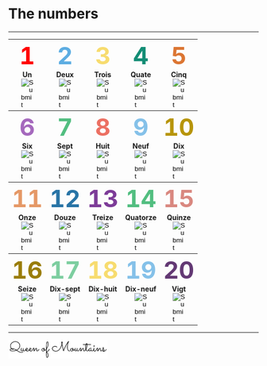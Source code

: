 
<script src="../js/myjs.js"></script>
# The numbers 
***
 

<table cellspacing="0" cellpadding="0" border="0" >
<tr>
    <th>
        <b><font size=24 color="red">1</font></b>
        <div>Un
        </div>
         <div><input type="image" src="../media/reproduce.png" style="width:25px;"  />
        </div>
    </th>
    <th>
        <b><font size=24 color="#5DADE2">2</font></b>
        <div>Deux
        </div>
         <div><input type="image" src="../media/reproduce.png" style="width:25px;"  />
        </div>
    </th>
    <th>
        <b><font size=24 color="#F7DC6F">3</font></b>
        <div>Trois
        </div>
         <div><input type="image" src="../media/reproduce.png" style="width:25px;"  />
        </div>
    </th>
     <th>
        <b><font size=24 color="#138D75">4</font></b>
        <div>Quate
        </div>
         <div><input type="image" src="../media/reproduce.png" style="width:25px;"  />
        </div>
    </th>
    <th>
        <b><font size=24 color="#DC7633">5</font></b>
        <div>Cinq
        </div>
         <div><input type="image" src="../media/reproduce.png" style="width:25px;"  />
        </div>
    </th>
  </tr>

<tr>
    <th>
        <b><font size=24 color="#A569BD">6</font></b>
        <div>Six
        </div>
         <div><input type="image" src="../media/reproduce.png" style="width:25px;"  />
        </div>
    </th>
    <th>
        <b><font size=24 color="#52BE80">7</font></b>
        <div>Sept
        </div>
         <div><input type="image" src="../media/reproduce.png" style="width:25px;"  />
        </div>
    </th>
    <th>
        <b><font size=24 color="#EC7063">8</font></b>
        <div>Huit
        </div>
         <div><input type="image" src="../media/reproduce.png" style="width:25px;"  />
        </div>
    </th>
     <th>
        <b><font size=24 color="#85C1E9">9</font></b>
        <div>Neuf
        </div>
         <div><input type="image" src="../media/reproduce.png" style="width:25px;"  />
        </div>
    </th>
    <th>
        <b><font size=24 color="#B7950B">10</font></b>
        <div>Dix
        </div>
         <div><input type="image" src="../media/reproduce.png" style="width:25px;"  />
        </div>
    </th>
  </tr>

<tr>
    <th>
        <b><font size=24 color="#E59866">11</font></b>
        <div>Onze
        </div>
         <div><input type="image" src="../media/reproduce.png" style="width:25px;"  />
        </div>
    </th>
    <th>
        <b><font size=24 color="#2874A6 ">12</font></b>
        <div>Douze
        </div>
         <div><input type="image" src="../media/reproduce.png" style="width:25px;"  />
        </div>
    </th>
    <th>
        <b><font size=24 color="#7D3C98">13</font></b>
        <div>Treize
        </div>
         <div><input type="image" src="../media/reproduce.png" style="width:25px;"  />
        </div>
    </th>
     <th>
        <b><font size=24 color="#52BE80">14</font></b>
        <div>Quatorze
        </div>
         <div><input type="image" src="../media/reproduce.png" style="width:25px;"  />
        </div>
    </th>
    <th>
        <b><font size=24 color="#D98880">15</font></b>
        <div>Quinze
        </div>
         <div><input type="image" src="../media/reproduce.png" style="width:25px;"  />
        </div>
    </th>
  </tr>
  
  <tr>
    <th>
        <b><font size=24 color="#9A7D0A">16</font></b>
        <div>Seize
        </div>
         <div><input type="image" src="../media/reproduce.png" style="width:25px;"  />
        </div>
    </th>
    <th>
        <b><font size=24 color="#7DCEA0">17</font></b>
        <div>Dix-sept
        </div>
         <div><input type="image" src="../media/reproduce.png" style="width:25px;"  />
        </div>
    </th>
    <th>
        <b><font size=24 color="#F7DC6F">18</font></b>
        <div>Dix-huit
        </div>
         <div><input type="image" src="../media/reproduce.png" style="width:25px;"  />
        </div>
    </th>
     <th>
        <b><font size=24 color="#85C1E9 ">19</font></b>
        <div>Dix-neuf
        </div>
         <div><input type="image" src="../media/reproduce.png" style="width:25px;"  />
        </div>
    </th>
    <th>
        <b><font size=24 color="#633974">20</font></b>
        <div>Vigt
        </div>
         <div><input type="image" src="../media/reproduce.png" style="width:25px;"  />
        </div>
    </th>
  </tr>
</table>

 

 
***
<img src="../media/sig2.PNG" alt="drawing" style="width:200px;"/>
